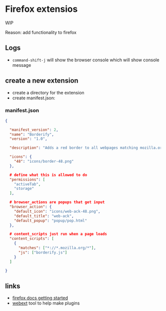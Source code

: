 # Firefox extensios 

WIP

Reason: add functionality to firefox

## Logs
- `command-shift-j`  will show the browser console which will show console message

## create a new extension 
- create a directory for the extension
- create manifest.json:

### manifest.json
```json
{

  "manifest_version": 2,
  "name": "Borderify",
  "version": "1.0",

  "description": "Adds a red border to all webpages matching mozilla.org.",

  "icons": {
    "48": "icons/border-48.png"
  },

  # define what this is allowed to do
  "permissions": [
    "activeTab",
    "storage"
  ],

  # browser_actions are popups that get input
  "browser_action": {
    "default_icon": "icons/web-ack-48.png",
    "default_title": "web-ack",
    "default_popup": "popup/pop.html"
  },

  # content_scripts just run when a page loads
  "content_scripts": [
    {
      "matches": ["*://*.mozilla.org/*"],
      "js": ["borderify.js"]
    }
  ]

}
```

## links
- [firefox docs getting started](https://developer.mozilla.org/en-US/docs/Mozilla/Add-ons/WebExtensions/Your_first_WebExtension)
- [webext](https://extensionworkshop.com/documentation/develop/getting-started-with-web-ext/)  tool to help make plugins 
